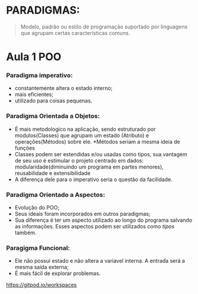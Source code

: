 # **PARADIGMAS:**
> Modelo, padrão ou estilo de programação suportado por linguagens que agrupam certas características comuns.

# Aula 1 POO

### Paradigma imperativo:
- constantemente altera o estado interno;
- mais eficientes;
- utilizado para coisas pequenas.

### Paradigma Orientada a Objetos:

- É mais metodologico na aplicação, sendo estruturado por modulos(Classes) que agrupam um estado (Atributo) e operações(Métodos) sobre ele.
*Métodos seriam a mesma ideia de funções
- Classes podem ser estendidas e/ou usadas como tipos, sua vantagem de seu uso é estimular o projeto centrado em dados: modularidade(diminuindo um programa em partes menores), reusabilidade e extensibilidade
-  A diferença dele para o imperativo seria o questão da facilidade.

### Paradigma Orientado a Aspectos:

- Evolução do POO;
- Seus ideais foram incorporados em outros paradigmas;
- Sua diferença é ter um aspecto utilizado ao longo do programa salvando as informações. Esses aspectos podem ser utilizados como _tipos_ também.

### Paragigma Funcional:

- Ele não possui estado e não altera a variavel interna. A entrada será a mesma saída externa;
- É mais fácil de explorar problemas.

https://gitpod.io/workspaces
